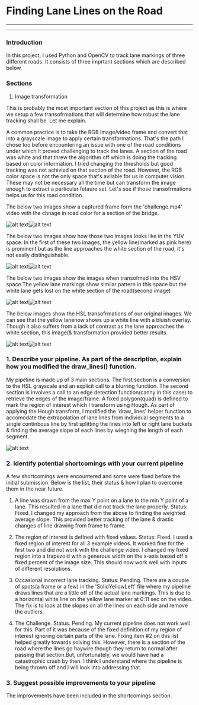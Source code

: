 # **Finding Lane Lines on the Road** 

---


[//]: # (Image References)

[image1]: ./examples/grayscale.jpg "Grayscale"
[c1-RGB]: ./examples/challenge-1.JPG "c1-HLS"
[c1-HLS]: ./examples/challenge-1HLS.jpeg "c1-HLS"
[c1-HSV]: ./examples/challenge-1inHSV.jpeg "c1-HSV"
[c1-YUV]: ./examples/challenge-1inYUV.jpeg "c1-YUV"
[c2-RGB]: ./examples/challenge-2.JPG "c2-RGB"
[c2-HLS]: ./examples/challenge-2inHLS.jpeg "c2-HLS"
[c2-HSV]: ./examples/challenge-2inHSV.jpeg "c2-HSV"
[c2-YUV]: ./examples/challenge-2inYUV.jpeg "c2-YUV"

---

### Introduction

In this project, I used Python and OpenCV to track lane markings of three different roads. It consists of three imprtant sections which are described below.

### Sections

1. Image transformation

This is probably the most important section of this project as this is where we setup a few transofrmations that will determine how robust the lane tracking shall be. Let me explain.

A common practice is to take the RGB image/video frame and convert that into a grayscale image to apply certain transformations. That's the path I chose too before encountering an issue with one of the road conditions under which it proved challenging to track the lanes. A section of the road was white and that threw the algorithm off which is doing the tracking based on color information. I tried changing the thresholds but good tracking was not achivied on that section of the road. However, the RGB color space is not the only space that's avilable for us in computer vision. These may not be necessary all the time but can transform the image enough to extract a particular fetaure set. Let's see if those transofrmations helps us for this road condition.

The below two images show a captured frame form the 'challenge.mp4' video with the chnage in road color for a section of the bridge.

![alt text][c1-RGB]![alt text][c2-RGB]

The below two images show how those two images looks like in the YUV space. In the first of these two images, the yellow line(marked as pink here) is prominent but as the line approaches the white section of the road, it's not easily distinguishable. 

![alt text][c1-YUV]![alt text][c2-YUV]

The below two images show the images when transofmed into the HSV space.The yellow lane markings show similar pattern in this space but the white lane gets lost on the white section of the road(second image)

![alt text][c1-HSV]![alt text][c2-HSV]

The below images show the HSL transofrmations of our original images. We can see that the yellow lanenow shows up a white line with a bluish overlay. Though it also suffers from a lack of contrast as the lane approaches the white section, this image(& transformation provided better results.

![alt text][c1-HLS]![alt text][c2-HLS]


### 1. Describe your pipeline. As part of the description, explain how you modified the draw_lines() function.

My pipeline is made up of 3 main sections. The first section is a conversion to the HSL  grayscale and an explicit call to a blurring function. The second section is involves a call to an edge detection function(canny in this case) to retrieve the edges of the image/frame. A fixed polygon(quad) is defined to mark the region of interest which I transform using Hough. As part of applying the Hough transform, I modified the 'draw_lines' helper function to accomodate the extrapolation of lane lines from individual segments to a single continbous line by first splitting the lines into left or right lane buckets & finding the average slope of each lines by wieghing the length of each segment.


![alt text][image1]


### 2. Identify potential shortcomings with your current pipeline

A few shortcomings were encountered and some were fixed before the initial submission. Below is the list, their status & how I plan to overcome them in the near future.

1. A line was drawn from the max Y point on a lane to the min Y point of a lane. This resulted in a lane that did not track the lane properly.
  Status: Fixed. I changed my approach from the above to finding the weighted average slope. This provided better tracking of the lane & drastic changes of line drawing from frame to frame.
  
 2. The region of interest is defined with fixed values.
  Status: Fixed. I used a fixed region of interest for all 3 example videos. It worked fine for the first two and did not work with the challenge video. I changed my fixed region into a trapezoid with a generous width on the x-axis based off a fixed percent of the image size. This should now work well with inputs of different resolutions.
  
  3. Occasional incorrect lane tracking.
  Status: Pending. There are a couple of spots(a frame or a few) in the 'SolidYellowLeft' file where my pipeline draws lines that are a little off of the actual lane markings. This is due to a horizontal white line on the yellow lane marker at 0:11 sec on the video. The fix is to look at the slopes on all the lines on each side and remove the outliers.
  
  4. The Challenge.
  Status. Pending. My current pipeline does not work well for this. Part of it was because of the fixed definition of my region of interest ignoring certain parts of the lane. Fixing item #2 on this list helped greatly towards solving this. However, there is a section of the road where the lines go haywire though they return to normal after passing that section.But, unfortunately, we would have had a catastrophic crash by then. I think I understand where ths pipeline is being thrown off and I will look into addressing that.


### 3. Suggest possible improvements to your pipeline

The improvements have been included in the shortcomings section.

